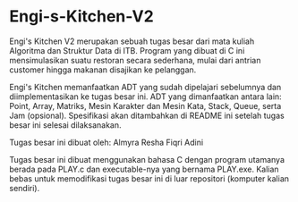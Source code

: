 # Engi-s-Kitchen-V2
Engi's Kitchen V2 merupakan sebuah tugas besar dari mata kuliah Algoritma dan Struktur Data di ITB. Program yang dibuat di C ini mensimulasikan suatu restoran secara sederhana, mulai dari antrian customer hingga makanan disajikan ke pelanggan.

Engi's Kitchen memanfaatkan ADT yang sudah dipelajari sebelumnya dan diimplementasikan ke tugas besar ini. ADT yang dimanfaatkan antara lain: Point, Array, Matriks, Mesin Karakter dan Mesin Kata, Stack, Queue, serta Jam (opsional). Spesifikasi akan ditambahkan di README ini setelah tugas besar ini selesai dilaksanakan.

Tugas besar ini dibuat oleh:
Almyra
Resha
Fiqri
Adini

Tugas besar ini dibuat menggunakan bahasa C dengan program utamanya berada pada PLAY.c dan executable-nya yang bernama PLAY.exe. Kalian bebas untuk memodifikasi tugas besar ini di luar repositori (komputer kalian sendiri).